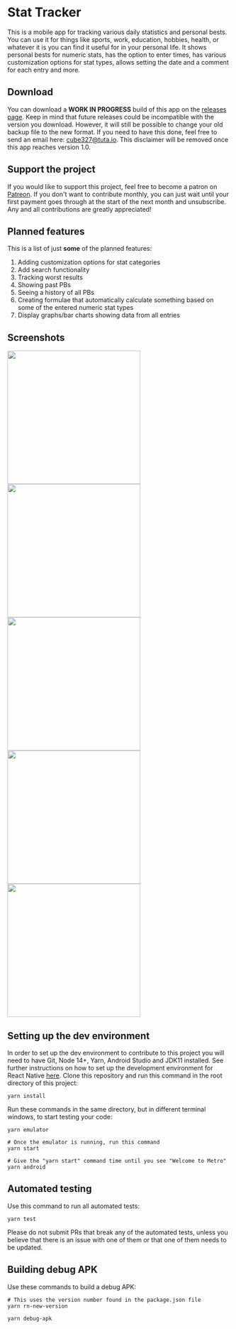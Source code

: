 # Stat Tracker

This is a mobile app for tracking various daily statistics and personal bests. You can use it for things like sports, work, education, hobbies, health, or whatever it is you can find it useful for in your personal life. It shows personal bests for numeric stats, has the option to enter times, has various customization options for stat types, allows setting the date and a comment for each entry and more.

## Download

You can download a **WORK IN PROGRESS** build of this app on the [releases page](https://github.com/dmint789/stat-tracker/releases). Keep in mind that future releases could be incompatible with the version you download. However, it will still be possible to change your old backup file to the new format. If you need to have this done, feel free to send an email here: cube327@tuta.io. This disclaimer will be removed once this app reaches version 1.0.

## Support the project

If you would like to support this project, feel free to become a patron on [Patreon](https://patreon.com/denimintsaev). If you don't want to contribute monthly, you can just wait until your first payment goes through at the start of the next month and unsubscribe. Any and all contributions are greatly appreciated!

## Planned features

This is a list of just **some** of the planned features:

1. Adding customization options for stat categories
2. Add search functionality
3. Tracking worst results
4. Showing past PBs
5. Seeing a history of all PBs
6. Creating formulae that automatically calculate something based on some of the entered numeric stat types
7. Display graphs/bar charts showing data from all entries

## Screenshots

<img src="https://denimintsaev.com/api/stat_tracker_1.jpg" width="300"/>

<img src="https://denimintsaev.com/api/stat_tracker_2.jpg" width="300"/>

<img src="https://denimintsaev.com/api/stat_tracker_3.jpg" width="300"/>

<img src="https://denimintsaev.com/api/stat_tracker_4.jpg" width="300"/>

<img src="https://denimintsaev.com/api/stat_tracker_5.jpg" width="300"/>

## Setting up the dev environment

In order to set up the dev environment to contribute to this project you will need to have Git, Node 14+, Yarn, Android Studio and JDK11 installed. See further instructions on how to set up the development environment for React Native [here](https://reactnative.dev/docs/environment-setup). Clone this repository and run this command in the root directory of this project:

```shell
yarn install
```

Run these commands in the same directory, but in different terminal windows, to start testing your code:

```shell
yarn emulator

# Once the emulator is running, run this command
yarn start

# Give the "yarn start" command time until you see "Welcome to Metro"
yarn android
```

## Automated testing

Use this command to run all automated tests:

```shell
yarn test
```

Please do not submit PRs that break any of the automated tests, unless you believe that there is an issue with one of them or that one of them needs to be updated.

## Building debug APK

Use these commands to build a debug APK:

```shell
# This uses the version number found in the package.json file
yarn rn-new-version

yarn debug-apk
```
